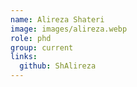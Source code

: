 ```yaml
---
name: Alireza Shateri
image: images/alireza.webp
role: phd
group: current
links:
  github: ShAlireza
---
```

